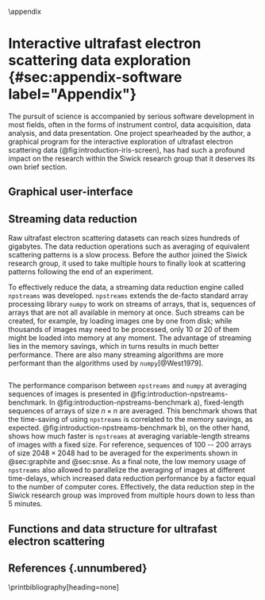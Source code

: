 \appendix
# Interactive ultrafast electron scattering data exploration {#sec:appendix-software label="Appendix"}

The pursuit of science is accompanied by serious software development in most fields, often in the forms of instrument control, data acquisition, data analysis, and data presentation. One project spearheaded by the author, a graphical program for the interactive exploration of ultrafast electron scattering data (@fig:introduction-iris-screen), has had such a profound impact on the research within the Siwick research group that it deserves its own brief section. 

## Graphical user-interface


## Streaming data reduction

Raw ultrafast electron scattering datasets can reach sizes hundreds of gigabytes. The data reduction operations such as averaging of equivalent scattering patterns is a slow process. Before the author joined the Siwick research group, it used to take multiple hours to finally look at scattering patterns following the end of an experiment.

To effectively reduce the data, a streaming data reduction engine called `npstreams` was developed. `npstreams` extends the de-facto standard array processing library `numpy` to work on streams of arrays, that is, sequences of arrays that are not all available in memory at once. Such streams can be created, for example, by loading images one by one from disk; while thousands of images may need to be processed, only 10 or 20 of them might be loaded into memory at any moment. The advantage of streaming lies in the memory savings, which in turns results in much better performance. There are also many streaming algorithms are more performant than the algorithms used by `numpy`[@West1979].

~~~{.matplotlib #fig:introduction-npstreams-benchmark file="figures/introduction/npstreams-benchmark.py" caption="Performance comparison between the npstreams computational engine and the *de-facto* standard numpy at averaging sequences of two-dimensional arrays (representing scattering patterns). **a)** Wall time of averaging a sequence of 10 arrays (data points). The dashed lines represent the maximum memory usage. The vertical line marks the scattering pattern size of the electron camera used in this work. **b)** Speed-up factor of using npstreams vs. numpy to average a sequence of arrays of size $512 \times 512$."}
~~~

The performance comparison between `npstreams` and `numpy` at averaging sequences of images is presented in @fig:introduction-npstreams-benchmark. In @fig:introduction-npstreams-benchmark a), fixed-length sequences of arrays of size $n \times n$ are averaged. This benchmark shows that the time-saving of using `npstreams` is correlated to the memory savings, as expected. @fig:introduction-npstreams-benchmark b), on the other hand, shows how much faster is `npstreams` at averaging variable-length streams of images with a fixed size. For reference, sequences of 100 -- 200 arrays of size $2048 \times 2048$ had to be averaged for the experiments shown in @sec:graphite and @sec:snse. As a final note, the low memory usage of `npstreams` also allowed to parallelize the averaging of images at different time-delays, which increased data reduction performance by a factor equal to the number of computer cores. Effectively, the data reduction step in the Siwick research group was improved from multiple hours down to less than 5 minutes.

## Functions and data structure for ultrafast electron scattering

## References {.unnumbered}
\printbibliography[heading=none]
